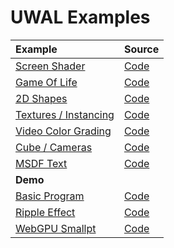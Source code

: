 # UWAL Examples

| Example | Source |
|:- |:- |
| [Screen Shader](https://ustymukhman.github.io/uwal/dist/examples/examples.html#screen-shader) | [Code](./screen-shader/index.js) |
| [Game Of Life](https://ustymukhman.github.io/uwal/dist/examples/examples.html#game-of-life) | [Code](./game-of-life/index.js) |
| [2D Shapes](https://ustymukhman.github.io/uwal/dist/examples/examples.html#2d-shapes) | [Code](./2d-shapes/index.js) |
| [Textures / Instancing](https://ustymukhman.github.io/uwal/dist/examples/examples.html#textures-instancing) | [Code](./textures-instancing/index.js) |
| [Video Color Grading](https://ustymukhman.github.io/uwal/dist/examples/examples.html#video-color-grading) | [Code](./video-color-grading/index.js) |
| [Cube / Cameras](https://ustymukhman.github.io/uwal/dist/examples/examples.html#cube-cameras) | [Code](./cube-cameras/index.js) |
| [MSDF Text](https://ustymukhman.github.io/uwal/dist/examples/examples.html#msdf-text) | [Code](./msdf-text/index.js) |
| **Demo** |
| [Basic Program](https://ustymukhman.github.io/uwal/dist/examples/examples.html#uwal-basic-program) | [Code](https://github.com/UstymUkhman/uwal-basic-program) |
| [Ripple Effect](https://ustymukhman.github.io/uwal/dist/examples/examples.html#uwal-ripple-effect) | [Code](https://github.com/UstymUkhman/uwal-ripple-effect) |
| [WebGPU Smallpt](https://ustymukhman.github.io/uwal/dist/examples/examples.html#uwal-webgpu-smallpt) | [Code](https://github.com/UstymUkhman/uwal-webgpu-smallpt) |
